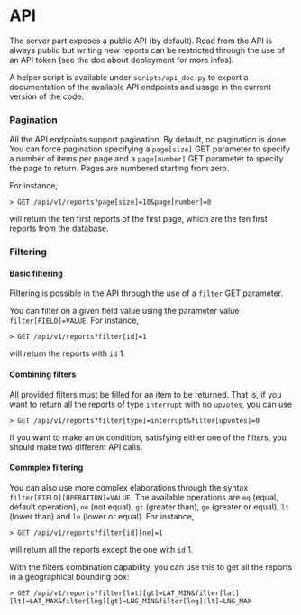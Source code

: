 API
===

The server part exposes a public API (by default). Read from the API is always
public but writing new reports can be restricted through the use of an
API token (see the doc about deployment for more infos).

A helper script is available under `scripts/api_doc.py` to export a
documentation of the available API endpoints and usage in the current version
of the code.


### Pagination

All the API endpoints support pagination. By default, no pagination is done.
You can force pagination specifying a `page[size]` GET parameter to specify a
number of items per page and a `page[number]` GET parameter to specify the
page to return. Pages are numbered starting from zero.

For instance,

```
> GET /api/v1/reports?page[size]=10&page[number]=0
```

will return the ten first reports of the first page, which are the ten first
reports from the database.


### Filtering

#### Basic filtering

Filtering is possible in the API through the use of a `filter` GET parameter.

You can filter on a given field value using the parameter value
`filter[FIELD]=VALUE`. For instance,

```
> GET /api/v1/reports?filter[id]=1
```

will return the reports with `id` 1.

#### Combining filters

All provided filters must be filled for an item to be returned. That is, if
you want to return all the reports of type `interrupt` with no `upvotes`, you
can use

```
> GET /api/v1/reports?filter[type]=interrupt&filter[upvotes]=0
```

If you want to make an `OR` condition, satisfying either one of the filters,
you should make two different API calls.


#### Commplex filtering

You can also use more complex elaborations through the syntax
`filter[FIELD][OPERATION]=VALUE`. The available operations are `eq` (equal,
default operation), `ne` (not equal), `gt` (greater than), `ge` (greater or
equal), `lt` (lower than) and `le` (lower or equal). For instance,

```
> GET /api/v1/reports?filter[id][ne]=1
```

will return all the reports except the one with `id` 1.

With the filters combination capability, you can use this to get all the
reports in a geographical bounding box:

```
> GET /api/v1/reports?filter[lat][gt]=LAT_MIN&filter[lat][lt]=LAT_MAX&filter[lng][gt]=LNG_MIN&filter[lng][lt]=LNG_MAX
```
